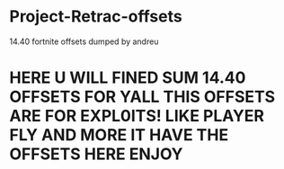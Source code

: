 # Project-Retrac-offsets
14.40 fortnite offsets dumped by andreu


# HERE U WILL FINED SUM 14.40 OFFSETS FOR YALL THIS OFFSETS ARE FOR EXPL0ITS! LIKE PLAYER FLY AND MORE IT HAVE THE OFFSETS HERE ENJOY

